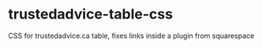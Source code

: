 # trustedadvice-table-css
CSS for trustedadvice.ca table, fixes links inside a plugin from squarespace

